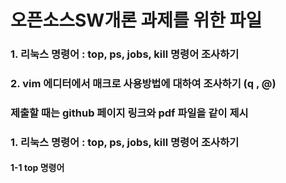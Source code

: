 # 오픈소스SW개론 과제를 위한 파일
### 1. 리눅스 명령어 : top, ps, jobs, kill 명령어 조사하기
### 2. vim 에디터에서 매크로 사용방법에 대하여 조사하기 (q , @)
### 제출할 때는 github 페이지 링크와 pdf 파일을 같이 제시

### 1. 리눅스 명령어 : top, ps, jobs, kill 명령어 조사하기

#### 1-1 top 명령어
